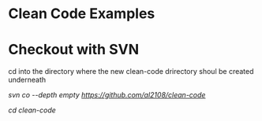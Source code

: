 # Clean Code Examples

# Checkout with SVN
cd into the directory where the new clean-code drirectory shoul be created underneath

*svn co --depth empty https://github.com/al2108/clean-code*

*cd clean-code*
